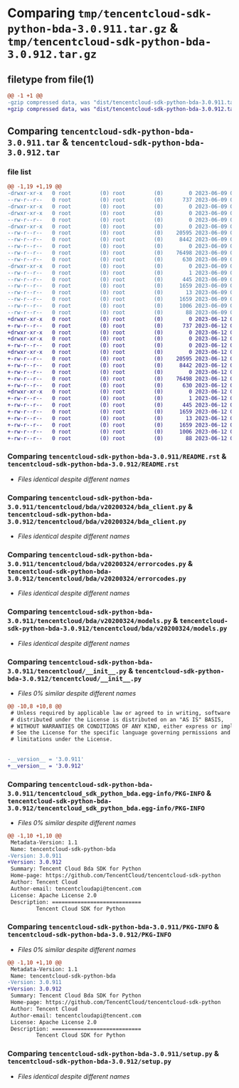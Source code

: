 # Comparing `tmp/tencentcloud-sdk-python-bda-3.0.911.tar.gz` & `tmp/tencentcloud-sdk-python-bda-3.0.912.tar.gz`

## filetype from file(1)

```diff
@@ -1 +1 @@
-gzip compressed data, was "dist/tencentcloud-sdk-python-bda-3.0.911.tar", last modified: Fri Jun  9 02:12:18 2023, max compression
+gzip compressed data, was "dist/tencentcloud-sdk-python-bda-3.0.912.tar", last modified: Mon Jun 12 02:56:52 2023, max compression
```

## Comparing `tencentcloud-sdk-python-bda-3.0.911.tar` & `tencentcloud-sdk-python-bda-3.0.912.tar`

### file list

```diff
@@ -1,19 +1,19 @@
-drwxr-xr-x   0 root         (0) root         (0)        0 2023-06-09 02:12:18.000000 tencentcloud-sdk-python-bda-3.0.911/
--rw-r--r--   0 root         (0) root         (0)      737 2023-06-09 02:12:18.000000 tencentcloud-sdk-python-bda-3.0.911/README.rst
-drwxr-xr-x   0 root         (0) root         (0)        0 2023-06-09 02:12:18.000000 tencentcloud-sdk-python-bda-3.0.911/tencentcloud/
-drwxr-xr-x   0 root         (0) root         (0)        0 2023-06-09 02:12:18.000000 tencentcloud-sdk-python-bda-3.0.911/tencentcloud/bda/
--rw-r--r--   0 root         (0) root         (0)        0 2023-06-09 02:12:18.000000 tencentcloud-sdk-python-bda-3.0.911/tencentcloud/bda/__init__.py
-drwxr-xr-x   0 root         (0) root         (0)        0 2023-06-09 02:12:18.000000 tencentcloud-sdk-python-bda-3.0.911/tencentcloud/bda/v20200324/
--rw-r--r--   0 root         (0) root         (0)    20595 2023-06-09 02:12:18.000000 tencentcloud-sdk-python-bda-3.0.911/tencentcloud/bda/v20200324/bda_client.py
--rw-r--r--   0 root         (0) root         (0)     8442 2023-06-09 02:12:18.000000 tencentcloud-sdk-python-bda-3.0.911/tencentcloud/bda/v20200324/errorcodes.py
--rw-r--r--   0 root         (0) root         (0)        0 2023-06-09 02:12:18.000000 tencentcloud-sdk-python-bda-3.0.911/tencentcloud/bda/v20200324/__init__.py
--rw-r--r--   0 root         (0) root         (0)    76498 2023-06-09 02:12:18.000000 tencentcloud-sdk-python-bda-3.0.911/tencentcloud/bda/v20200324/models.py
--rw-r--r--   0 root         (0) root         (0)      630 2023-06-09 02:12:18.000000 tencentcloud-sdk-python-bda-3.0.911/tencentcloud/__init__.py
-drwxr-xr-x   0 root         (0) root         (0)        0 2023-06-09 02:12:18.000000 tencentcloud-sdk-python-bda-3.0.911/tencentcloud_sdk_python_bda.egg-info/
--rw-r--r--   0 root         (0) root         (0)        1 2023-06-09 02:12:18.000000 tencentcloud-sdk-python-bda-3.0.911/tencentcloud_sdk_python_bda.egg-info/dependency_links.txt
--rw-r--r--   0 root         (0) root         (0)      445 2023-06-09 02:12:18.000000 tencentcloud-sdk-python-bda-3.0.911/tencentcloud_sdk_python_bda.egg-info/SOURCES.txt
--rw-r--r--   0 root         (0) root         (0)     1659 2023-06-09 02:12:18.000000 tencentcloud-sdk-python-bda-3.0.911/tencentcloud_sdk_python_bda.egg-info/PKG-INFO
--rw-r--r--   0 root         (0) root         (0)       13 2023-06-09 02:12:18.000000 tencentcloud-sdk-python-bda-3.0.911/tencentcloud_sdk_python_bda.egg-info/top_level.txt
--rw-r--r--   0 root         (0) root         (0)     1659 2023-06-09 02:12:18.000000 tencentcloud-sdk-python-bda-3.0.911/PKG-INFO
--rw-r--r--   0 root         (0) root         (0)     1006 2023-06-09 02:12:18.000000 tencentcloud-sdk-python-bda-3.0.911/setup.py
--rw-r--r--   0 root         (0) root         (0)       88 2023-06-09 02:12:18.000000 tencentcloud-sdk-python-bda-3.0.911/setup.cfg
+drwxr-xr-x   0 root         (0) root         (0)        0 2023-06-12 02:56:52.000000 tencentcloud-sdk-python-bda-3.0.912/
+-rw-r--r--   0 root         (0) root         (0)      737 2023-06-12 02:56:52.000000 tencentcloud-sdk-python-bda-3.0.912/README.rst
+drwxr-xr-x   0 root         (0) root         (0)        0 2023-06-12 02:56:52.000000 tencentcloud-sdk-python-bda-3.0.912/tencentcloud/
+drwxr-xr-x   0 root         (0) root         (0)        0 2023-06-12 02:56:52.000000 tencentcloud-sdk-python-bda-3.0.912/tencentcloud/bda/
+-rw-r--r--   0 root         (0) root         (0)        0 2023-06-12 02:56:52.000000 tencentcloud-sdk-python-bda-3.0.912/tencentcloud/bda/__init__.py
+drwxr-xr-x   0 root         (0) root         (0)        0 2023-06-12 02:56:52.000000 tencentcloud-sdk-python-bda-3.0.912/tencentcloud/bda/v20200324/
+-rw-r--r--   0 root         (0) root         (0)    20595 2023-06-12 02:56:52.000000 tencentcloud-sdk-python-bda-3.0.912/tencentcloud/bda/v20200324/bda_client.py
+-rw-r--r--   0 root         (0) root         (0)     8442 2023-06-12 02:56:52.000000 tencentcloud-sdk-python-bda-3.0.912/tencentcloud/bda/v20200324/errorcodes.py
+-rw-r--r--   0 root         (0) root         (0)        0 2023-06-12 02:56:52.000000 tencentcloud-sdk-python-bda-3.0.912/tencentcloud/bda/v20200324/__init__.py
+-rw-r--r--   0 root         (0) root         (0)    76498 2023-06-12 02:56:52.000000 tencentcloud-sdk-python-bda-3.0.912/tencentcloud/bda/v20200324/models.py
+-rw-r--r--   0 root         (0) root         (0)      630 2023-06-12 02:56:52.000000 tencentcloud-sdk-python-bda-3.0.912/tencentcloud/__init__.py
+drwxr-xr-x   0 root         (0) root         (0)        0 2023-06-12 02:56:52.000000 tencentcloud-sdk-python-bda-3.0.912/tencentcloud_sdk_python_bda.egg-info/
+-rw-r--r--   0 root         (0) root         (0)        1 2023-06-12 02:56:52.000000 tencentcloud-sdk-python-bda-3.0.912/tencentcloud_sdk_python_bda.egg-info/dependency_links.txt
+-rw-r--r--   0 root         (0) root         (0)      445 2023-06-12 02:56:52.000000 tencentcloud-sdk-python-bda-3.0.912/tencentcloud_sdk_python_bda.egg-info/SOURCES.txt
+-rw-r--r--   0 root         (0) root         (0)     1659 2023-06-12 02:56:52.000000 tencentcloud-sdk-python-bda-3.0.912/tencentcloud_sdk_python_bda.egg-info/PKG-INFO
+-rw-r--r--   0 root         (0) root         (0)       13 2023-06-12 02:56:52.000000 tencentcloud-sdk-python-bda-3.0.912/tencentcloud_sdk_python_bda.egg-info/top_level.txt
+-rw-r--r--   0 root         (0) root         (0)     1659 2023-06-12 02:56:52.000000 tencentcloud-sdk-python-bda-3.0.912/PKG-INFO
+-rw-r--r--   0 root         (0) root         (0)     1006 2023-06-12 02:56:52.000000 tencentcloud-sdk-python-bda-3.0.912/setup.py
+-rw-r--r--   0 root         (0) root         (0)       88 2023-06-12 02:56:52.000000 tencentcloud-sdk-python-bda-3.0.912/setup.cfg
```

### Comparing `tencentcloud-sdk-python-bda-3.0.911/README.rst` & `tencentcloud-sdk-python-bda-3.0.912/README.rst`

 * *Files identical despite different names*

### Comparing `tencentcloud-sdk-python-bda-3.0.911/tencentcloud/bda/v20200324/bda_client.py` & `tencentcloud-sdk-python-bda-3.0.912/tencentcloud/bda/v20200324/bda_client.py`

 * *Files identical despite different names*

### Comparing `tencentcloud-sdk-python-bda-3.0.911/tencentcloud/bda/v20200324/errorcodes.py` & `tencentcloud-sdk-python-bda-3.0.912/tencentcloud/bda/v20200324/errorcodes.py`

 * *Files identical despite different names*

### Comparing `tencentcloud-sdk-python-bda-3.0.911/tencentcloud/bda/v20200324/models.py` & `tencentcloud-sdk-python-bda-3.0.912/tencentcloud/bda/v20200324/models.py`

 * *Files identical despite different names*

### Comparing `tencentcloud-sdk-python-bda-3.0.911/tencentcloud/__init__.py` & `tencentcloud-sdk-python-bda-3.0.912/tencentcloud/__init__.py`

 * *Files 0% similar despite different names*

```diff
@@ -10,8 +10,8 @@
 # Unless required by applicable law or agreed to in writing, software
 # distributed under the License is distributed on an "AS IS" BASIS,
 # WITHOUT WARRANTIES OR CONDITIONS OF ANY KIND, either express or implied.
 # See the License for the specific language governing permissions and
 # limitations under the License.
 
 
-__version__ = '3.0.911'
+__version__ = '3.0.912'
```

### Comparing `tencentcloud-sdk-python-bda-3.0.911/tencentcloud_sdk_python_bda.egg-info/PKG-INFO` & `tencentcloud-sdk-python-bda-3.0.912/tencentcloud_sdk_python_bda.egg-info/PKG-INFO`

 * *Files 0% similar despite different names*

```diff
@@ -1,10 +1,10 @@
 Metadata-Version: 1.1
 Name: tencentcloud-sdk-python-bda
-Version: 3.0.911
+Version: 3.0.912
 Summary: Tencent Cloud Bda SDK for Python
 Home-page: https://github.com/TencentCloud/tencentcloud-sdk-python
 Author: Tencent Cloud
 Author-email: tencentcloudapi@tencent.com
 License: Apache License 2.0
 Description: ============================
         Tencent Cloud SDK for Python
```

### Comparing `tencentcloud-sdk-python-bda-3.0.911/PKG-INFO` & `tencentcloud-sdk-python-bda-3.0.912/PKG-INFO`

 * *Files 0% similar despite different names*

```diff
@@ -1,10 +1,10 @@
 Metadata-Version: 1.1
 Name: tencentcloud-sdk-python-bda
-Version: 3.0.911
+Version: 3.0.912
 Summary: Tencent Cloud Bda SDK for Python
 Home-page: https://github.com/TencentCloud/tencentcloud-sdk-python
 Author: Tencent Cloud
 Author-email: tencentcloudapi@tencent.com
 License: Apache License 2.0
 Description: ============================
         Tencent Cloud SDK for Python
```

### Comparing `tencentcloud-sdk-python-bda-3.0.911/setup.py` & `tencentcloud-sdk-python-bda-3.0.912/setup.py`

 * *Files identical despite different names*

